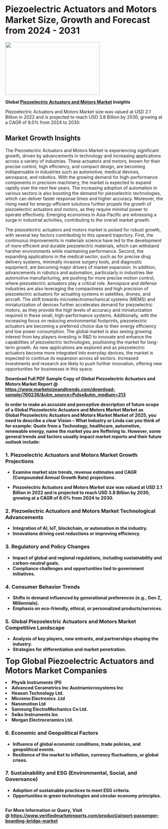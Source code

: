 <H1>Piezoelectric Actuators and Motors Market Size, Growth and Forecast from 2024 - 2031</H1><img class="aligncenter size-medium wp-image-584254" src="https://thirdeyenews.in/wp-content/uploads/2024/09/Global-Market-Research-300x168.jpeg" alt="" width="300" height="168" /><p><strong>Global&nbsp;<a href="https://www.marketsizeandtrends.com/download-sample/760236/&amp;utm_source=Pulse&amp;utm_medium=213">Piezoelectric Actuators and Motors Market</a> Insights</strong></p><p>Piezoelectric Actuators and Motors Market size was valued at USD 2.1 Billion in 2022 and is projected to reach USD 3.8 Billion by 2030, growing at a CAGR of 8.0% from 2024 to 2030.</p><p><h2>Market Growth Insights</h2> <p>The Piezoelectric Actuators and Motors Market is experiencing significant growth, driven by advancements in technology and increasing applications across a variety of industries. These actuators and motors, known for their precise control, high efficiency, and compact design, are becoming indispensable in industries such as automotive, medical devices, aerospace, and robotics. With the growing demand for high-performance components in precision machinery, the market is expected to expand rapidly over the next few years. The increasing adoption of automation in various sectors is also boosting the demand for piezoelectric technologies, which can deliver faster response times and higher accuracy. Moreover, the rising need for energy-efficient solutions further propels the growth of piezoelectric actuators and motors, as they require minimal power to operate effectively. Emerging economies in Asia-Pacific are witnessing a surge in industrial activities, contributing to the overall market growth.</p> <p><strong></strong></p> <p>The piezoelectric actuators and motors market is poised for robust growth, with several key factors contributing to this upward trajectory. First, the continuous improvements in materials science have led to the development of more efficient and durable piezoelectric materials, which can withstand harsher environments while maintaining performance. Second, the expanding applications in the medical sector, such as for precise drug delivery systems, minimally invasive surgery tools, and diagnostic equipment, are becoming major drivers of market expansion. In addition, advancements in robotics and automation, particularly in industries like automotive manufacturing, are pushing for more precise motion control, where piezoelectric actuators play a critical role. Aerospace and defense industries are also leveraging the compactness and high precision of piezoelectric actuators for actuating systems in satellites, drones, and aircraft. The shift towards microelectromechanical systems (MEMS) and miniaturization of devices further accelerates demand for piezoelectric motors, as they provide the high levels of accuracy and miniaturization required in these small, high-performance systems. Additionally, with the increasing focus on reducing environmental footprints, piezoelectric actuators are becoming a preferred choice due to their energy efficiency and low power consumption. The global market is also seeing growing interest from key players investing in R&D to innovate and enhance the capabilities of piezoelectric technologies, positioning the market for long-term growth. As new applications are explored and as piezoelectric actuators become more integrated into everyday devices, the market is expected to continue its expansion across all sectors. Increased investments and research are likely to push further innovation, offering new opportunities for businesses in this space. <p><strong></p><p><span class=""><strong>Download Full PDF Sample Copy of Global Piezoelectric Actuators and Motors Market Report</strong> @ <a href="https://www.marketsizeandtrends.com/download-sample/760236/&amp;utm_source=Pulse&amp;utm_medium=213" target="_blank">https://www.marketsizeandtrends.com/download-sample/760236/&amp;utm_source=Pulse&amp;utm_medium=213</a></span></p><p>In order to make an accurate and perceptive description of future scope of a Global&nbsp;Piezoelectric Actuators and Motors Market Market as Global&nbsp;Piezoelectric Actuators and Motors Market Market of 2025, you need to describe a clear Vision &ndash; What Industry or Linda can you think of for example: Quote from a Technology, healthcare, automotive, renewable energy, name the market you are Reffering to. However, some general trends and factors usually impact market reports and their future outlook include:</p><h3>1.&nbsp;<strong>Piezoelectric Actuators and Motors Market Growth Projections</strong></h3><ul><li>Examine market size trends, revenue estimates and CAGR (Compounded Annual Growth Rate) projections.</li><li><p>Piezoelectric Actuators and Motors Market size was valued at USD 2.1 Billion in 2022 and is projected to reach USD 3.8 Billion by 2030, growing at a CAGR of 8.0% from 2024 to 2030.</p></li></ul><h3>2.&nbsp;<strong>Piezoelectric Actuators and Motors Market Technological Advancements</strong></h3><ul><li>Integration of AI, IoT, blockchain, or automation in the industry.</li><li>Innovations driving cost reductions or improving efficiency.</li></ul><h3>3.&nbsp;<strong>Regulatory and Policy Changes</strong></h3><ul><li>Impact of global and regional regulations, including sustainability and carbon-neutral goals.</li><li>Compliance challenges and opportunities tied to government initiatives.</li></ul><h3>4.&nbsp;<strong>Consumer Behavior Trends</strong></h3><ul><li>Shifts in demand influenced by generational preferences (e.g., Gen Z, Millennials).</li><li>Emphasis on eco-friendly, ethical, or personalized products/services.</li></ul><h3>5.&nbsp;<strong>Global Piezoelectric Actuators and Motors Market Competitive Landscape</strong></h3><ul><li>Analysis of key players, new entrants, and partnerships shaping the industry.</li><li>Strategies for differentiation and market penetration.</li></ul><p data-pm-slice="1 1 []"><span style="color: inherit; font-family: inherit; font-size: 25px;">Top Global Piezoelectric Actuators and Motors Market Companies</span></p><div class="" data-test-id=""><p><li>Physik Instrumente (PI)</li><li> Advanced Cerametrics Inc Austriamicrosystems Inc</li><li> Heason Technology Ltd.</li><li> Micromo Electronics .Ltd</li><li> Nanomotion Ltd</li><li> Samsung ElectroMechanics Co Ltd.</li><li> Seiko Instruments Inc</li><li> Morgan Electroceramics Ltd.</li></p></div><h3>6.&nbsp;<strong>Economic and Geopolitical Factors</strong></h3><ul><li>Influence of global economic conditions, trade policies, and geopolitical events.</li><li>Resilience of the market to inflation, currency fluctuations, or global crises.</li></ul><h3>7.&nbsp;<strong>Sustainability and ESG (Environmental, Social, and Governance)</strong></h3><ul><li>Adoption of sustainable practices to meet ESG criteria.</li><li>Opportunities in green technologies and circular economy principles.</li></ul><h2><strong style="font-size: 14px;">For More Information or Query, Visit @&nbsp;</strong><a style="background-color: #ffffff; font-size: 14px;" href="https://www.marketsizeandtrends.com/report/piezoelectric-actuators-and-motors-market/" target="_blank">https://www.verifiedmarketreports.com/product/airport-passenger-boarding-bridge-market</a></h2>
